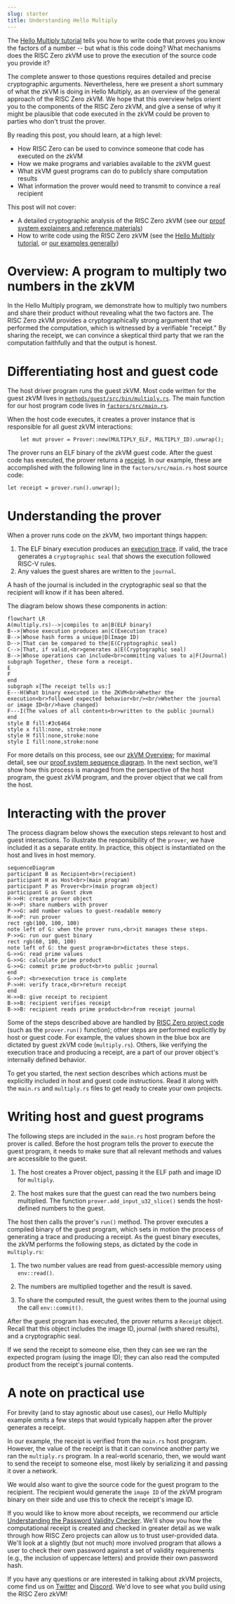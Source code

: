 ```yaml
---
slug: starter
title: Understanding Hello Multiply
---
```


The [Hello Multiply tutorial](hello_multiply.md) tells you how to write code that proves you know the factors of a number -- but what is this code doing? What mechanisms does the RISC Zero zkVM use to prove the execution of the source code you provide it?

The complete answer to those questions requires detailed and precise cryptographic arguments. Nevertheless, here we present a short summary of what the zkVM is doing in Hello Multiply, as an overview of the general approach of the RISC Zero zkVM. We hope that this overview helps orient you to the components of the RISC Zero zkVM, and give a sense of why it might be plausible that code executed in the zkVM could be proven to parties who don't trust the prover.

By reading this post, you should learn, at a high level:
* How RISC Zero can be used to convince someone that code has executed on the zkVM
* How we make programs and variables available to the zkVM guest
* What zkVM guest programs can do to publicly share computation results
* What information the prover would need to transmit to convince a real recipient

This post will not cover:
* A detailed cryptographic analysis of the RISC Zero zkVM (see our [proof system explainers and reference materials](../explainers))
* How to write code using the RISC Zero zkVM (see the [Hello Multiply tutorial](hello_multiply.md), or [our examples generally](..))

# Overview: A program to multiply two numbers in the zkVM

In the Hello Multiply program, we demonstrate how to multiply two numbers and share their product without revealing what the two factors are. The RISC Zero zkVM provides a cryptographically strong argument that we performed the computation, which is witnessed by a verifiable "receipt." By sharing the receipt, we can convince a skeptical third party that we ran the computation faithfully and that the output is honest.

# Differentiating host and guest code

The host driver program runs the guest zkVM. Most code written for the guest zkVM lives in [`methods/guest/src/bin/multiply.rs`](https://github.com/risc0/risc0-rust-examples/blob/main/factors/methods/guest/src/bin/multiply.rs). The main function for our host program code  lives in [`factors/src/main.rs`](https://github.com/risc0/risc0-rust-examples/blob/main/factors/factors/src/main.rs).

When the host code executes, it creates a prover instance that is responsible for all guest zkVM interactions:

```
    let mut prover = Prover::new(MULTIPLY_ELF, MULTIPLY_ID).unwrap();
```

 The prover runs an ELF binary of the zkVM guest code. After the guest code has executed, the prover returns a [receipt](https://docs.rs/risc0-zkvm/latest/risc0_zkvm/receipt/index.html). In our example, these are accomplished with the following line in the `factors/src/main.rs` host source code:

```
let receipt = prover.run().unwrap();
```

# Understanding the prover

When a prover runs code on the zkVM, two important things happen:
1. The ELF binary execution produces an [execution trace](https://www.risczero.com/docs/explainers/proof-system/what_is_a_trace). If valid, the trace generates a `cryptographic seal` that shows the execution followed RISC-V rules.
2. Any values the guest shares are written to the `journal`.

A hash of the journal is included in the cryptographic seal so that the recipient will know if it has been altered.

The diagram below shows these components in action:

```mermaid
flowchart LR
A(multiply.rs)-->|compiles to an|B(ELF binary)
B-->|Whose execution produces an|C(Execution trace)
B-->|Whose hash forms a unique|D(Image ID)
D-->|That can be compared to the|E(Cryptographic seal)
C-->|That, if valid,<br>generates a|E(Cryptographic seal)
B-->|Whose operations can include<br>committing values to a|F(Journal)
subgraph Together, these form a receipt.
E
F
end
subgraph x[The receipt tells us:]
E---H(What binary executed in the ZKVM<br>Whether the execution<br>followed expected behavior<br/><br/>Whether the journal or image ID<br/>have changed)
F---I(The values of all contents<br>written to the public journal)
end
style B fill:#3c6464
style x fill:none, stroke:none
style H fill:none,stroke:none
style I fill:none,stroke:none
```

For more details on this process, see our [zkVM Overview](https://www.risczero.com/docs/explainers/zkvm/); for maximal detail, see our [proof system sequence diagram](https://www.risczero.com/docs/explainers/proof-system/proof-system-sequence-diagram). In the next section, we'll show how this process is managed from the perspective of the host program, the guest zkVM program, and the prover object that we call from the host.

# Interacting with the prover

The process diagram below shows the execution steps relevant to host and guest interactions. To illustrate the responsibility of the `prover`, we have included it as a separate entity. In practice, this object is instantiated on the host and lives in host memory.

```mermaid
sequenceDiagram
participant B as Recipient<br>(recipient)
participant H as Host<br>(main program)
participant P as Prover<br>(main program object)
participant G as Guest zkvm
H->>H: create prover object
H->>P: share numbers with prover
P->>G: add number values to guest-readable memory
H->>P: run prover
rect rgb(100, 100, 100)
note left of G: when the prover runs,<br>it manages these steps.
P->>G: run our guest binary
rect rgb(60, 100, 100)
note left of G: the guest program<br>dictates these steps.
G->>G: read prime values
G->>G: calculate prime product
G->>G: commit prime product<br>to public journal
end
G->>P: <br>execution trace is complete
P->>H: verify trace,<br>return receipt
end
H->>B: give receipt to recipient
B->>B: recipient verifies receipt
B->>B: recipient reads prime product<br>from receipt journal
```

Some of the steps described above are handled by [RISC Zero project code](https://github.com/risc0/risc0) (such as the `prover.run()` function); other steps are performed explicitly by host or guest code. For example, the values shown in the blue box are dictated by guest zkVM code (`multiply.rs`). Others, like verifying the execution trace and producing a receipt, are a part of our prover object's internally defined behavior.

To get you started, the next section describes which actions must be explicitly included in host and guest code instructions. Read it along with the `main.rs` and `multiply.rs` files to get ready to create your own projects.

# Writing host and guest programs

The following steps are included in the `main.rs` host program before the prover is called. Before the host program tells the prover to execute the guest program, it needs to make sure that all relevant methods and values are accessible to the guest.

1. The host creates a Prover object, passing it the ELF path and image ID for `multiply`.

2. The host makes sure that the guest can read the two numbers being multiplied. The function `prover.add_input_u32_slice()` sends the host-defined numbers to the guest.

The host then calls the prover's `run()` method. The prover executes a compiled binary of the guest program, which sets in motion the process of generating a trace and producing a receipt. As the guest binary executes, the zkVM performs the following steps, as dictated by the code in `multiply.rs`:

1. The two number values are read from guest-accessible memory using `env::read()`.

2. The numbers are multiplied together and the result is saved.

3. To share the computed result, the guest writes them to the journal using the call `env::commit()`.

After the guest program has executed, the prover returns a `Receipt` object. Recall that this object includes the image ID, journal (with shared results), and a cryptographic seal.

If we send the receipt to someone else, then they can see we ran the expected program (using the image ID); they can also read the computed product from the receipt's journal contents.

# A note on practical use

For brevity (and to stay agnostic about use cases), our Hello Multiply example omits a few steps that would typically happen after the prover generates a receipt.

In our example, the receipt is verified from the `main.rs` host program. However, the value of the receipt is that it can convince another party we ran the `multiply.rs` program. In a real-world scenario, then, we would want to send the receipt to someone else, most likely by serializing it and passing it over a network.

We would also want to give the source code for the guest program to the recipient. The recipient would generate the `image ID` of the zkVM program binary on their side and use this to check the receipt's image ID.

If you would like to know more about receipts, we recommend our article [Understanding the Password Validity Checker](password_checker.md). We'll show you how the computational receipt is created and checked in greater detail as we walk through how RISC Zero projects can allow us to trust user-provided data. We'll look at a slightly (but not much) more involved program that allows a user to check their own password against a set of validity requirements (e.g., the inclusion of uppercase letters) and provide their own password hash.

If you have any questions or are interested in talking about zkVM projects, come find us on [Twitter](https://twitter.com/risczero) and [Discord](https://discord.com/invite/risczero). We'd love to see what you build using the RISC Zero zkVM!
